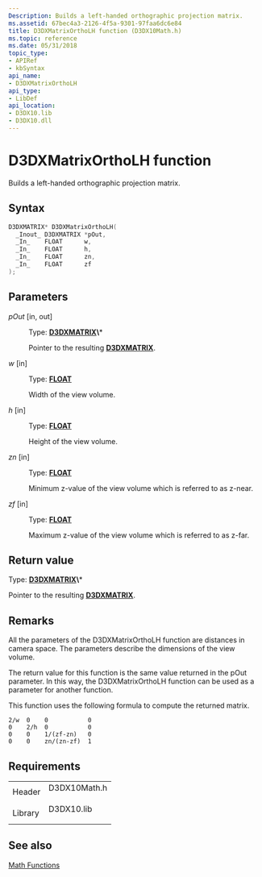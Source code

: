 ```yaml
---
Description: Builds a left-handed orthographic projection matrix.
ms.assetid: 67bec4a3-2126-4f5a-9301-97faa6dc6e84
title: D3DXMatrixOrthoLH function (D3DX10Math.h)
ms.topic: reference
ms.date: 05/31/2018
topic_type: 
- APIRef
- kbSyntax
api_name: 
- D3DXMatrixOrthoLH
api_type: 
- LibDef
api_location: 
- D3DX10.lib
- D3DX10.dll
---
```


# D3DXMatrixOrthoLH function

Builds a left-handed orthographic projection matrix.

## Syntax


```C++
D3DXMATRIX* D3DXMatrixOrthoLH(
  _Inout_ D3DXMATRIX *pOut,
  _In_    FLOAT      w,
  _In_    FLOAT      h,
  _In_    FLOAT      zn,
  _In_    FLOAT      zf
);
```



## Parameters

<dl> <dt>

*pOut* \[in, out\]
</dt> <dd>

Type: **[**D3DXMATRIX**](https://msdn.microsoft.com/library/Bb172912(v=VS.85).aspx)\***

Pointer to the resulting [**D3DXMATRIX**](d3d10-d3dxmatrix.md).

</dd> <dt>

*w* \[in\]
</dt> <dd>

Type: **[**FLOAT**](https://msdn.microsoft.com/library/Aa383751(v=VS.85).aspx)**

Width of the view volume.

</dd> <dt>

*h* \[in\]
</dt> <dd>

Type: **[**FLOAT**](https://msdn.microsoft.com/library/Aa383751(v=VS.85).aspx)**

Height of the view volume.

</dd> <dt>

*zn* \[in\]
</dt> <dd>

Type: **[**FLOAT**](https://msdn.microsoft.com/library/Aa383751(v=VS.85).aspx)**

Minimum z-value of the view volume which is referred to as z-near.

</dd> <dt>

*zf* \[in\]
</dt> <dd>

Type: **[**FLOAT**](https://msdn.microsoft.com/library/Aa383751(v=VS.85).aspx)**

Maximum z-value of the view volume which is referred to as z-far.

</dd> </dl>

## Return value

Type: **[**D3DXMATRIX**](https://msdn.microsoft.com/library/Bb172912(v=VS.85).aspx)\***

Pointer to the resulting [**D3DXMATRIX**](d3d10-d3dxmatrix.md).

## Remarks

All the parameters of the D3DXMatrixOrthoLH function are distances in camera space. The parameters describe the dimensions of the view volume.

The return value for this function is the same value returned in the pOut parameter. In this way, the D3DXMatrixOrthoLH function can be used as a parameter for another function.

This function uses the following formula to compute the returned matrix.


```
2/w  0    0           0
0    2/h  0           0
0    0    1/(zf-zn)   0
0    0    zn/(zn-zf)  1
```



## Requirements



|                    |                                                                                         |
|--------------------|-----------------------------------------------------------------------------------------|
| Header<br/>  | <dl> <dt>D3DX10Math.h</dt> </dl> |
| Library<br/> | <dl> <dt>D3DX10.lib</dt> </dl>   |



## See also

<dl> <dt>

[Math Functions](d3d10-graphics-reference-d3dx10-functions-math.md)
</dt> </dl>

 

 




